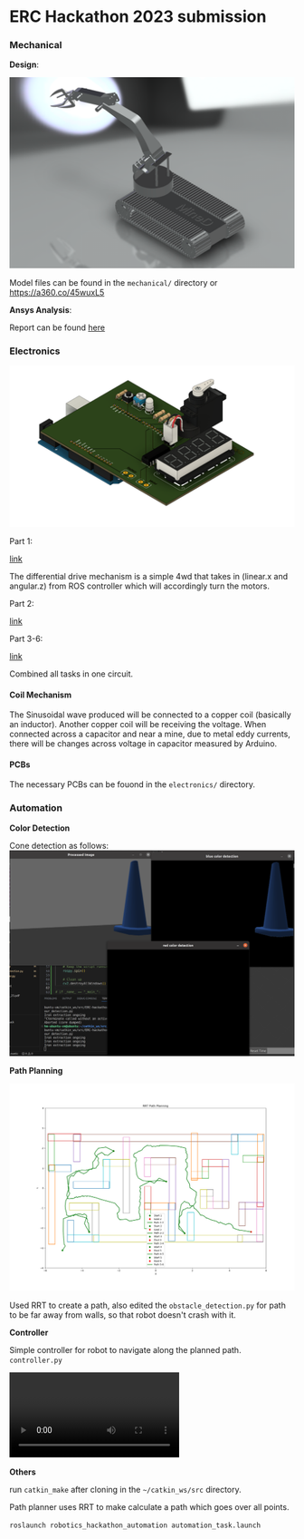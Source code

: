 # ERC Hackathon 2023 submission

### Mechanical

**Design**:

![3D model render](/mechanical/3d_model.png)

Model files can be found in the `mechanical/` directory or https://a360.co/45wuxL5

**Ansys Analysis**:

Report can be found [here](mechanical/ansys%20analysis/ERC%20HACK%20ANSYS%20MINED.pdf)

### Electronics

![PCB Design Sample](electronics/PCB%203-7.png)

Part 1:

[link](https://www.tinkercad.com/things/8tS4cQEKOlx?sharecode=zMyGMb17AG04Dq2QzwaMsAUVSxyepGBn6ncqBjoWyT0)

The differential drive mechanism is a simple 4wd that takes in (linear.x and angular.z) from ROS controller which will accordingly turn the motors.


Part 2:

[link](https://www.tinkercad.com/things/2AzpW1k3oru?sharecode=b2Rh3jejDMBBp6OE0veHATIasINy7RtwA5-mOQYV0L8)


Part 3-6:

[link](https://www.tinkercad.com/things/doNj9fPPetp?sharecode=6bNxCSpgDcdtsFkDNGaQSvCr4-Utx1kQABxrum8ldWc)

Combined all tasks in one circuit.


#### Coil Mechanism

The Sinusoidal wave produced will be connected to a copper coil (basically an inductor). Another copper coil will be receiving the voltage. When connected across a capacitor and near a mine, due to metal eddy currents, there will be changes across voltage in capacitor measured by Arduino.


#### PCBs

The necessary PCBs can be fouond in the `electronics/` directory.

### Automation

**Color Detection**

Cone detection as follows:
![Cone Detection](misc/blue_cone_detect.png)

**Path Planning**

![Path Planning Algorithm](misc/latest_6_robot_auto_navigates_with_publish_subscribe.png)

Used RRT to create a path, also edited the `obstacle_detection.py` for path to be far away from walls, so that robot doesn't crash with it.

**Controller**

Simple controller for robot to navigate along the planned path. `controller.py`

![demo video of robot moving](misc/final_vid_of_robo_navigating.mp4)


**Others**

run `catkin_make` after cloning in the `~/catkin_ws/src` directory.

Path planner uses RRT to make calculate a path which goes over all points.

`roslaunch robotics_hackathon_automation automation_task.launch`